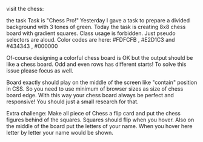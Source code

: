 visit the chess: 



the task
Task is "Chess Pro!"
Yesterday I gave a task to prepare a divided background with 3 tones of green.
Today the task is creating 8x8 chess board with gradient squares.
Class usage is forbidden. Just pseudo selectors are aloud.
Color codes are here: #FDFCFB
, #E2D1C3
and #434343
, #000000

Of-course designing a colorful chess board is OK but the output should be like a chess board.
Odd and even rows has different starts! To solve this issue please focus as well.

Board exactly should play on the middle of the screen like "contain" position in CSS. So you need to use minimum of browser sizes as size of chess board edge. With this way your chess board always be perfect and responsive!
You should just a small research for that.

Extra challenge:
Make all piece of Chess a flip card and put the chess figures behind of the squares. Squares should flip when you hover.
Also on the middle of the board put the letters of your name. When you hover here letter by letter your name would be shown.
